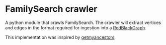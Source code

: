 # FamilySearch crawler
A python module that crawls FamilySearch. The crawler will extract vertices and edges in the format required for
ingestion into a [RedBlackGraph](https://github.com/rappdw/redblackgraph).

This implementation was inspired by [getmyancestors](https://github.com/Linekio/getmyancestors).